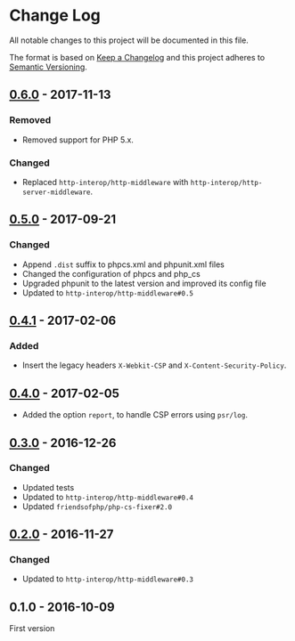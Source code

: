 # Change Log
All notable changes to this project will be documented in this file.

The format is based on [Keep a Changelog](http://keepachangelog.com/) 
and this project adheres to [Semantic Versioning](http://semver.org/).

## [0.6.0] - 2017-11-13

### Removed

* Removed support for PHP 5.x.

### Changed

* Replaced `http-interop/http-middleware` with  `http-interop/http-server-middleware`.

## [0.5.0] - 2017-09-21

### Changed

* Append `.dist` suffix to phpcs.xml and phpunit.xml files
* Changed the configuration of phpcs and php_cs
* Upgraded phpunit to the latest version and improved its config file
* Updated to `http-interop/http-middleware#0.5`

## [0.4.1] - 2017-02-06

### Added

* Insert the legacy headers `X-Webkit-CSP` and `X-Content-Security-Policy`.

## [0.4.0] - 2017-02-05

* Added the option `report`, to handle CSP errors using `psr/log`.

## [0.3.0] - 2016-12-26

### Changed

* Updated tests
* Updated to `http-interop/http-middleware#0.4`
* Updated `friendsofphp/php-cs-fixer#2.0`

## [0.2.0] - 2016-11-27

### Changed

* Updated to `http-interop/http-middleware#0.3`

## 0.1.0 - 2016-10-09

First version

[0.6.0]: https://github.com/middlewares/csp/compare/v0.5.0...v0.6.0
[0.5.0]: https://github.com/middlewares/csp/compare/v0.4.1...v0.5.0
[0.4.1]: https://github.com/middlewares/csp/compare/v0.4.0...v0.4.1
[0.4.0]: https://github.com/middlewares/csp/compare/v0.3.0...v0.4.0
[0.3.0]: https://github.com/middlewares/csp/compare/v0.2.0...v0.3.0
[0.2.0]: https://github.com/middlewares/csp/compare/v0.1.0...v0.2.0

